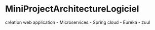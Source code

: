 # MiniProjectArchitectureLogiciel
création web application - Microservices - Spring cloud - Eureka - zuul
